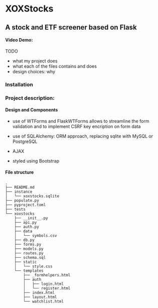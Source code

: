 # XOXStocks
## A stock and ETF screener based on Flask
#### Video Demo:  <URL HERE>

TODO
- what my project does
- what each of the files contains and does
- design choices: why

### Installation

### Project description:

#### Design and Components
- use of WTForms and FlaskWTForms allows to streamline the form validation and to implement CSRF key encription on form data

- use of SQLAlchemy: ORM approach, replacing sqlite with MySQL or PostgreSQL

- AJAX

- styled using Bootstrap

#### File structure

```
.
├── README.md
├── instance
│   └── xoxstocks.sqlite
├── populate.py
├── pyproject.toml
├── tests
└── xoxstocks
    ├── __init__.py
    ├── api.py
    ├── auth.py
    ├── data
    │   └── symbols.csv
    ├── db.py
    ├── forms.py
    ├── models.py
    ├── routes.py
    ├── schema.sql
    ├── static
    │   └── style.css
    └── templates
        ├── _formhelpers.html
        ├── auth
        │   ├── login.html
        │   └── register.html
        ├── index.html
        ├── layout.html
        └── watchlist.html
```
